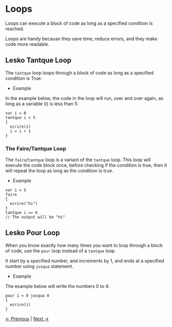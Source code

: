 # Loops

Loops can execute a block of code as long as a specified condition is reached.

Loops are handy because they save time, reduce errors, and they make code more readable.

## Lesko Tantque Loop

The `tantque` loop loops through a block of code as long as a specified condition is True:

* Example

In the example below, the code in the loop will run, over and over again, as long as a variable (i) is less than 5:

```
var i = 0
tantque i < 5 
{
  ecrire(i)
  i = i + 1
}
```

### The Faire/Tantque Loop

The `faire`/`tantque` loop is a variant of the `tantque` loop. This loop will execute the code block once, before checking if the condition is true, then it will repeat the loop as long as the condition is true.

* Example

```
var i = 5
faire
{
  ecrire("hi")
}
tantque i == 6
// The output will be "hi"
```

## Lesko Pour Loop

When you know exactly how many times you want to loop through a block of code, use the `pour` loop instead of a `tantque` loop

It start by a specified number, and increments by 1, and ends at a specified number using `jusqua` statement.
 
* Example

The example below will write the numbers 0 to 4:

```
pour i = 0 jusqua 4
{
  ecrire(i)
}
```


[<- Previous](https://github.com/Mohamed-Akram-Hl/Lesko/blob/master/docs/9.%20%20Si%20...%20Sinon/Si%20...%20Sinon.md) |
[Next ->](https://github.com/Mohamed-Akram-Hl/Lesko/blob/main/docs/9.2.%20Arreter%20and%20Continuer/Arreter%20and%20Continuer.md)
